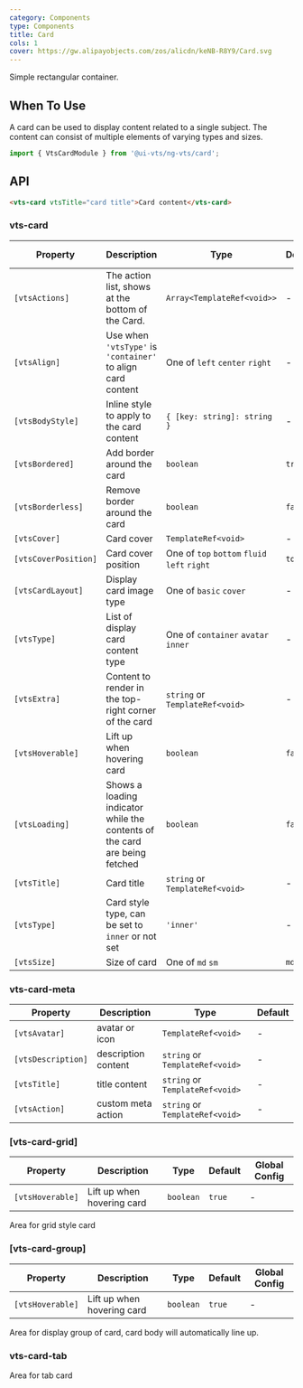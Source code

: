 ```yaml
---
category: Components
type: Components
title: Card
cols: 1
cover: https://gw.alipayobjects.com/zos/alicdn/keNB-R8Y9/Card.svg
---
```


Simple rectangular container.

## When To Use

A card can be used to display content related to a single subject. The content can consist of multiple elements of varying types and sizes.

```ts
import { VtsCardModule } from '@ui-vts/ng-vts/card';
```

## API

```html
<vts-card vtsTitle="card title">Card content</vts-card>
```

### vts-card

| Property             | Description                                                                | Type                                         | Default | Global Config |
|----------------------|----------------------------------------------------------------------------|----------------------------------------------|---------|---------------|
| `[vtsActions]`       | The action list, shows at the bottom of the Card.                          | `Array<TemplateRef<void>>`                   | -       |               |
| `[vtsAlign]`         | Use when `'vtsType'` is `'container'` to align card content                | One of `left` `center` `right`               | -       |               |
| `[vtsBodyStyle]`     | Inline style to apply to the card content                                  | `{ [key: string]: string }`                  | -       |               |
| `[vtsBordered]`      | Add border around the card                                                 | `boolean`                                    | `true`  |               |
| `[vtsBorderless]`    | Remove border around the card                                              | `boolean`                                    | `false` | ✅             |
| `[vtsCover]`         | Card cover                                                                 | `TemplateRef<void>`                          | -       |               |
| `[vtsCoverPosition]` | Card cover position                                                        | One of `top` `bottom` `fluid` `left` `right` | `top`   |               |
| `[vtsCardLayout]`    | Display card image type                                                    | One of `basic` `cover`                       | -       |               |
| `[vtsType]`          | List of display card content type                                          | One of `container` `avatar` `inner`          | -       |               |
| `[vtsExtra]`         | Content to render in the top-right corner of the card                      | `string` or `TemplateRef<void>`              | -       |
| `[vtsHoverable]`     | Lift up when hovering card                                                 | `boolean`                                    | `false` | ✅             |
| `[vtsLoading]`       | Shows a loading indicator while the contents of the card are being fetched | `boolean`                                    | `false` |               |
| `[vtsTitle]`         | Card title                                                                 | `string` or `TemplateRef<void>`              | -       |
| `[vtsType]`          | Card style type, can be set to `inner` or not set                          | `'inner'`                                    | -       |               |
| `[vtsSize]`          | Size of card                                                               | One of `md` `sm`                             | `md`    | ✅             |


### vts-card-meta

| Property           | Description         | Type                            | Default |
|--------------------|---------------------|---------------------------------|---------|
| `[vtsAvatar]`      | avatar or icon      | `TemplateRef<void>`             | -       |
| `[vtsDescription]` | description content | `string` or `TemplateRef<void>` | -       |
| `[vtsTitle]`       | title content       | `string` or `TemplateRef<void>` | -       |
| `[vtsAction]`      | custom meta action  | `string` or `TemplateRef<void>` | -       |

### [vts-card-grid]

| Property | Description | Type | Default | Global Config |
| -------- | ----------- | ---- | ------- | ------------- |
| `[vtsHoverable]` | Lift up when hovering card | `boolean` | `true` | - |

Area for grid style card

### [vts-card-group]

| Property | Description | Type | Default | Global Config |
| -------- | ----------- | ---- | ------- | ------------- |
| `[vtsHoverable]` | Lift up when hovering card | `boolean` | `true` | - |

Area for display group of card, card body will automatically line up.

### vts-card-tab
Area for tab card
